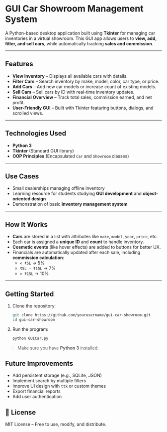 # GUI Car Showroom Management System

A Python-based desktop application built using **Tkinter** for managing car inventories in a virtual showroom. This GUI app allows users to **view, add, filter, and sell cars**, while automatically tracking **sales and commission**.

---

##  Features

-  **View Inventory** – Displays all available cars with details.  
-  **Filter Cars** – Search inventory by make, model, color, car type, or price.  
-  **Add Cars** – Add new car models or increase count of existing models.  
-  **Sell Cars** – Sell cars by ID with real-time inventory updates.  
-  **Financial Overview** – Track total sales, commission earned, and net profit.  
-  **User-Friendly GUI** – Built with Tkinter featuring buttons, dialogs, and scrolled views.

---

## Technologies Used

- **Python 3**
- **Tkinter** (Standard GUI library)
- **OOP Principles** (Encapsulated `Car` and `Showroom` classes)

---

## Use Cases

- Small dealerships managing offline inventory  
- Learning resource for students studying **GUI development** and **object-oriented design**  
- Demonstration of basic **inventory management system**

---

## How It Works

- **Cars** are stored in a list with attributes like `make`, `model`, `year`, `price`, etc.  
- Each car is assigned a **unique ID** and **count** to handle inventory.  
- **Cosmetic events** (like hover effects) are added to buttons for better UX.  
- Financials are automatically updated after each sale, including **commission calculation**:
  - `< ₹5L` → 5%  
  - `₹5L – ₹15L` → 7%  
  - `> ₹15L` → 10%

---

##  Getting Started

1. Clone the repository:
   ```bash
   git clone https://github.com/yourusername/gui-car-showroom.git
   cd gui-car-showroom
   ```

2. Run the program:
   ```bash
   python GUICar.py
   ```

> Make sure you have **Python 3** installed.

##  Future Improvements

- Add persistent storage (e.g., SQLite, JSON)  
- Implement search by multiple filters  
- Improve UI design with `ttk` or custom themes  
- Export financial reports  
- Add user authentication

## 📄 License

MIT License – Free to use, modify, and distribute.

